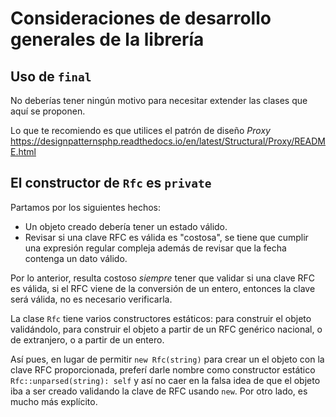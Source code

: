 # Consideraciones de desarrollo generales de la librería

## Uso de `final`

No deberías tener ningún motivo para necesitar extender las clases que aquí se proponen.

Lo que te recomiendo es que utilices el patrón de diseño *Proxy*
<https://designpatternsphp.readthedocs.io/en/latest/Structural/Proxy/README.html>

## El constructor de `Rfc` es `private`

Partamos por los siguientes hechos:

- Un objeto creado debería tener un estado válido.
- Revisar si una clave RFC es válida es "costosa", se tiene que cumplir una expresión regular compleja
  además de revisar que la fecha contenga un dato válido.

Por lo anterior, resulta costoso *siempre* tener que validar si una clave RFC es válida,
si el RFC viene de la conversión de un entero, entonces la clave será válida, no es necesario verificarla.

La clase `Rfc` tiene varios constructores estáticos: para construir el objeto validándolo, para construir el
objeto a partir de un RFC genérico nacional, o de extranjero, o a partir de un entero.

Así pues, en lugar de permitir `new Rfc(string)` para crear un el objeto con la clave RFC proporcionada,
preferí darle nombre como constructor estático `Rfc::unparsed(string): self` y así no caer en la falsa idea
de que el objeto iba a ser creado validando la clave de RFC usando `new`. Por otro lado, es mucho más explícito.

